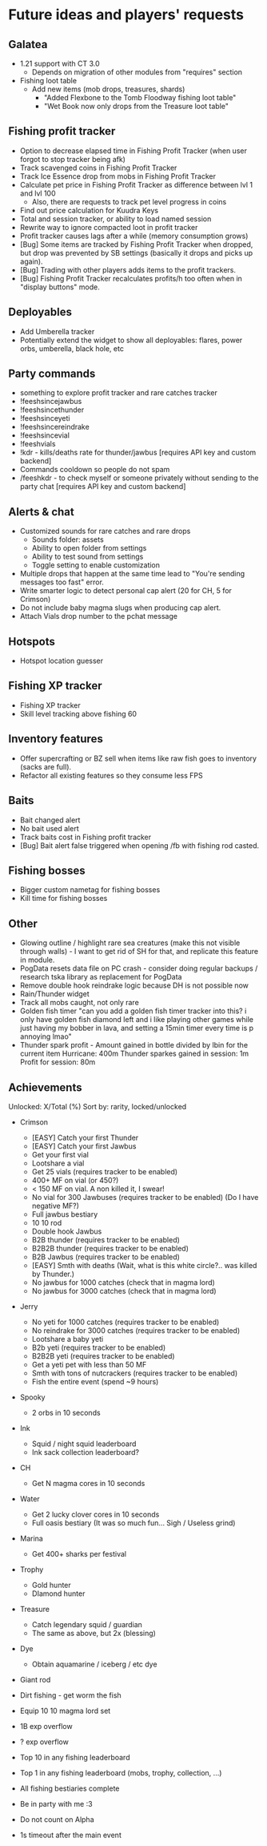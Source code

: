# Future ideas and players' requests

## Galatea

- 1.21 support with CT 3.0
  - Depends on migration of other modules from "requires" section
- Fishing loot table
  - Add new items (mob drops, treasures, shards)
    - "Added Flexbone to the Tomb Floodway fishing loot table"
    - "Wet Book now only drops from the Treasure loot table"

## Fishing profit tracker

- Option to decrease elapsed time in Fishing Profit Tracker (when user forgot to stop tracker being afk)
- Track scavenged coins in Fishing Profit Tracker
- Track Ice Essence drop from mobs in Fishing Profit Tracker
- Calculate pet price in Fishing Profit Tracker as difference between lvl 1 and lvl 100
  - Also, there are requests to track pet level progress in coins
- Find out price calculation for Kuudra Keys
- Total and session tracker, or ability to load named session
- Rewrite way to ignore compacted loot in profit tracker
- Profit tracker causes lags after a while (memory consumption grows)
- [Bug] Some items are tracked by Fishing Profit Tracker when dropped, but drop was prevented by SB settings (basically it drops and picks up again).
- [Bug] Trading with other players adds items to the profit trackers.
- [Bug] Fishing Profit Tracker recalculates profits/h too often when in "display buttons" mode.

## Deployables

- Add Umberella tracker
- Potentially extend the widget to show all deployables: flares, power orbs, umberella, black hole, etc

## Party commands

- something to explore profit tracker and rare catches tracker
- !feeshsincejawbus
- !feeshsincethunder
- !feeshsinceyeti
- !feeshsincereindrake
- !feeshsincevial
- !feeshvials
- !kdr - kills/deaths rate for thunder/jawbus [requires API key and custom backend]
- Commands cooldown so people do not spam
- /feeshkdr <player> - to check myself or someone privately without sending to the party chat [requires API key and custom backend]

## Alerts & chat

- Customized sounds for rare catches and rare drops
  - Sounds folder: assets
  - Ability to open folder from settings
  - Ability to test sound from settings
  - Toggle setting to enable customization
- Multiple drops that happen at the same time lead to "You're sending messages too fast" error.
- Write smarter logic to detect personal cap alert (20 for CH, 5 for Crimson)
- Do not include baby magma slugs when producing cap alert.
- Attach Vials drop number to the pchat message

## Hotspots

- Hotspot location guesser

## Fishing XP tracker

- Fishing XP tracker
- Skill level tracking above fishing 60

## Inventory features

- Offer supercrafting or BZ sell when items like raw fish goes to inventory (sacks are full).
- Refactor all existing features so they consume less FPS

## Baits

- Bait changed alert
- No bait used alert
- Track baits cost in Fishing profit tracker
- [Bug] Bait alert false triggered when opening /fb with fishing rod casted.

## Fishing bosses

- Bigger custom nametag for fishing bosses
- Kill time for fishing bosses

## Other

- Glowing outline / highlight rare sea creatures (make this not visible through walls) - I want to get rid of SH for that, and replicate this feature in module.
- PogData resets data file on PC crash - consider doing regular backups / research tska library as replacement for PogData
- Remove double hook reindrake logic because DH is not possible now
- Rain/Thunder widget
- Track all mobs caught, not only rare
- Golden fish timer
"can you add a golden fish timer tracker into this? i only have golden fish diamond left and i like playing other games while just having my bobber in lava, and setting a 15min timer every time is p annoying lmao"
- Thunder spark profit - Amount gained in bottle divided by lbin for the current item
  Hurricane: 400m
  Thunder sparkes gained in session: 1m 
  Profit for session: 80m

## Achievements

Unlocked: X/Total (%)
Sort by: rarity, locked/unlocked

- Crimson
  - [EASY] Catch your first Thunder
  - [EASY] Catch your first Jawbus
  - Get your first vial
  - Lootshare a vial
  - Get 25 vials (requires tracker to be enabled)
  - 400+ MF on vial (or 450?)
  - < 150 MF on vial. A non killed it, I swear!
  - No vial for 300 Jawbuses (requires tracker to be enabled) (Do I have negative MF?)
  - Full jawbus bestiary
  - 10 10 rod
  - Double hook Jawbus
  - B2B thunder (requires tracker to be enabled)
  - B2B2B thunder (requires tracker to be enabled)
  - B2B Jawbus (requires tracker to be enabled)
  - [EASY] Smth with deaths  (Wait, what is this white circle?.. <player> was killed by Thunder.)
  - No jawbus for 1000 catches (check that in magma lord)
  - No jawbus for 3000 catches (check that in magma lord)
- Jerry
  - No yeti for 1000 catches (requires tracker to be enabled)
  - No reindrake for 3000 catches (requires tracker to be enabled)
  - Lootshare a baby yeti
  - B2b yeti (requires tracker to be enabled)
  - B2B2B yeti (requires tracker to be enabled)
  - Get a yeti pet with less than 50 MF
  - Smth with tons of nutcrackers (requires tracker to be enabled)
  - Fish the entire event (spend ~9 hours)
- Spooky
  - 2 orbs in 10 seconds
- Ink
  - Squid / night squid leaderboard
  - Ink sack collection leaderboard?
- CH
  - Get N magma cores in 10 seconds
- Water
  - Get 2 lucky clover cores in 10 seconds
  - Full oasis bestiary (It was so much fun... Sigh / Useless grind)
- Marina
  - Get 400+ sharks per festival
- Trophy
  - Gold hunter
  - DIamond hunter
- Treasure
  - Catch legendary squid / guardian
  - The same as above, but 2x (blessing)
- Dye
  - Obtain aquamarine / iceberg / etc dye
- Giant rod
- Dirt fishing - get worm the fish
- Equip 10 10 magma lord set
- 1B exp overflow
- ? exp overflow
- Top 10 in any fishing leaderboard
- Top 1 in any fishing leaderboard (mobs, trophy, collection, ...)
- All fishing bestiaries complete
- Be in party with me :3

- Do not count on Alpha
- 1s timeout after the main event